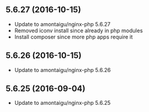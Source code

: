 
## 5.6.27 (2016-10-15)
- Update to amontaigu/nginx-php 5.6.27
- Removed iconv install since already in php modules
- Install composer since more php apps require it

## 5.6.26 (2016-10-15)
- Update to amontaigu/nginx-php 5.6.26

## 5.6.25 (2016-09-04)
- Update to amontaigu/nginx-php 5.6.25
